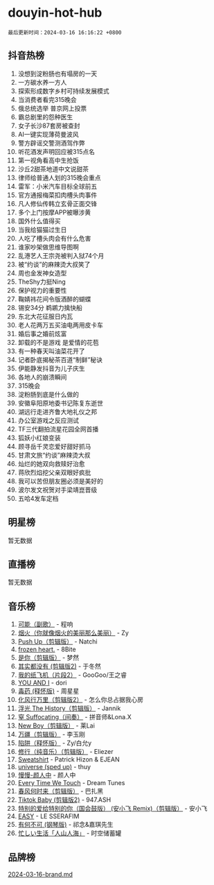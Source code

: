 # douyin-hot-hub

`最后更新时间：2024-03-16 16:16:22 +0800`

## 抖音热榜

1. 没想到淀粉肠也有塌房的一天
1. 一方碳水养一方人
1. 探索形成数字乡村可持续发展模式
1. 当消费者看完315晚会
1. 俄总统选举 普京网上投票
1. 霸总剧里的怨种医生
1. 女子长沙87套房被查封
1. AI一键实现薄荷曼波风
1. 警方辟谣交警测酒驾作弊
1. 听花酒发声明回应被315点名
1. 第一视角看高中生抢饭
1. 沙丘2甜茶地道中文说甜茶
1. 律师给普通人划的315晚会重点
1. 雷军：小米汽车目标全球前五
1. 官方通报梅菜扣肉槽头肉事件
1. 凡人修仙传韩立玄骨正面交锋
1. 多个上门按摩APP被曝涉黄
1. 国外什么值得买
1. 当我给猫猫过生日
1. 人吃了槽头肉会有什么危害
1. 谁家吵架做思维导图啊
1. 乱港艺人王宗尧被判入狱74个月
1. 被“约谈”的麻辣烫大叔笑了
1. 周也金发神女造型
1. TheShy力挺Ning
1. 保护视力的重要性
1. 鞠婧祎花间令版酒醉的蝴蝶
1. 锡安34分 鹈鹕力擒快船
1. 东北大花征服日内瓦
1. 老人花两万五买油电两用皮卡车
1. 婚后事之婚前炫富
1. 卸载的不是游戏 是爱情的花苞
1. 有一种春天叫油菜花开了
1. 记者卧底揭秘茶百道“制鲜”秘诀
1. 伊能静发抖音为儿子庆生
1. 各地人的崩溃瞬间
1. 315晚会
1. 淀粉肠到底是什么做的
1. 安徽阜阳原地委书记陈复东逝世
1. 湖远行走进齐鲁大地礼仪之邦
1. 办公室游戏之反应测试
1. TF三代翻拍流星花园全网首播
1. 狐妖小红娘变装
1. 顾寻岳千灵恋爱好甜好抓马
1. 甘肃文旅“约谈”麻辣烫大叔
1. 灿烂的她双向救赎好治愈
1. 蒋欣烈焰挖父亲双眼好疯批
1. 我可以苦但朋友圈必须是美好的
1. 波尔发文祝贺对手梁靖崑晋级
1. 五哈4发车定档

## 明星榜

暂无数据

## 直播榜

暂无数据

## 音乐榜

1. [可能（副歌）](https://sf5-hl-cdn-tos.douyinstatic.com/obj/tos-cn-ve-2774/cde1731888894259b333569393c2fb51) - 程响
1. [烟火（你就像烟火的美丽那么美丽）](https://sf5-hl-cdn-tos.douyinstatic.com/obj/tos-cn-ve-2774/oAO9ggQMdM8D1dpPfLvFaVQw0xXeWzFweHCR9A) - Zy
1. [Push Up（剪辑版）](https://sf5-hl-cdn-tos.douyinstatic.com/obj/tos-cn-ve-2774/oUZ8lAerCPgMmOQlO6CfhjyIIBRt81GjNgzqt4) - Natchi
1. [frozen heart.](https://sf5-hl-cdn-tos.douyinstatic.com/obj/tos-cn-ve-2774/oIIWJfyjIACZA9zQMtnJ6hQQhFC4vhCupoRBsO) - 8Bite
1. [是你（剪辑版）](https://sf5-hl-cdn-tos.douyinstatic.com/obj/tos-cn-ve-2774/46019dae783c4c969944217fe1cfafc4) - 梦然
1. [其实都没有 (剪辑版2)](https://sf5-hl-cdn-tos.douyinstatic.com/obj/tos-cn-ve-2774/oEBNQenHZtBhxYjGgUDQk0BCHTigQafgFlbQ7k) - 于冬然
1. [我的纸飞机（片段2）](https://sf3-cdn-tos.douyinstatic.com/obj/tos-cn-ve-2774/oM2ZrKcg2CD5AeRB2gkeXOFB1IxAGJdZPazYHf) - GooGoo/王之睿
1. [YOU AND I](https://sf3-cdn-tos.douyinstatic.com/obj/tos-cn-ve-2774/owHneC9pQaAQy2eFQdrfDbsugDhXJYFWBDZzAH) - dori
1. [毒药 (释怀版)](https://sf5-hl-cdn-tos.douyinstatic.com/obj/tos-cn-ve-2774/oYILMEAzspdZBIzy4frJNB8ZHPHWAhiwowd4Ad) - 周星星
1. [化风行万里（剪辑版2）](https://sf5-hl-cdn-tos.douyinstatic.com/obj/tos-cn-ve-2774/oEWQJsIQhzBfrhMgczsZDgNaiFzvgAwMHPtyTB) - 怎么你总占据我心房
1. [浮光 The History（剪辑版）](https://sf5-hl-cdn-tos.douyinstatic.com/obj/tos-cn-ve-2774/oIkABGgUD0nCgDneOBBKSj79UBoAZtQjIi3fbl) - Jannik
1. [窒 Suffocating（间奏）](https://sf5-hl-cdn-tos.douyinstatic.com/obj/tos-cn-ve-2774/oUtBYAhssQz2sxQrNTY6fxtgNBhJ1yMWh7IlWS) - 拼音师&Lona.X
1. [New Boy（剪辑版）](https://sf6-cdn-tos.douyinstatic.com/obj/tos-cn-ve-2774/oAozkaGFcPxBerw7nBQfYf8z6CgCZAblDka2cl) - 莱Lai
1. [万疆（剪辑版）](https://sf5-hl-cdn-tos.douyinstatic.com/obj/tos-cn-ve-2774/ooG7oVgFlDTelKCjCsTTobQvbdtj1BBQXnfZd8) - 李玉刚
1. [陷阱（释怀版）](https://sf6-cdn-tos.douyinstatic.com/obj/tos-cn-ve-2774/oE8C21LeZrzKLDFfQYgMzx4GAIHageG5IzayY7) - Zy/白允y
1. [修行（纯音乐）（剪辑版）](https://sf3-cdn-tos.douyinstatic.com/obj/tos-cn-ve-2774/oconjmgByUNptBMJQHMAjSTCDeDxaSDQxgbeZk) - Eliezer
1. [Sweatshirt](https://sf5-hl-cdn-tos.douyinstatic.com/obj/tos-cn-ve-2774/oIljDAEhoLZWOUjICBfkC4Uzg1QB1BFgNfItyL) - Patrick Hizon & EJEAN
1. [universe (sped up)](https://sf6-cdn-tos.douyinstatic.com/obj/tos-cn-ve-2774/oIQnurQLDCsdYeegkM4CKuVb23MZBXtX6QB8bv) - thuy
1. [慢慢-颜人中](https://sf5-hl-cdn-tos.douyinstatic.com/obj/tos-cn-ve-2774/ocjHNfBXdBxQNC8ZGAeoLMFTUgtBg8bkExunDC) - 颜人中
1. [Every Time We Touch](https://sf6-cdn-tos.douyinstatic.com/obj/tos-cn-ve-2774/ogN6lUKQeBBfEVhIOMikG1CcJjugxk1tztZyhP) - Dream Tunes
1. [春风何时来（剪辑版）](https://sf3-cdn-tos.douyinstatic.com/obj/tos-cn-ve-2774/owVZktEaoxHvc3Qbtf20XZgIDfCsFBLavBTl1M) - 巴扎黑
1. [Tiktok Baby (剪辑版2)](https://sf6-cdn-tos.douyinstatic.com/obj/tos-cn-ve-2774/409234e9be76489d9e51cf47453104f6) - 947.ASH
1. [特别的爱给特别的你（国会鼓版） (安小飞 Remix)（剪辑版）](https://sf5-hl-cdn-tos.douyinstatic.com/obj/tos-cn-ve-2774/5d58984f252449de868a9b52f362d751) - 安小飞
1. [EASY](https://sf5-hl-cdn-tos.douyinstatic.com/obj/tos-cn-ve-2774/o0YWmCNo0QdVFEYlu0FfBBgNSie9S0Q5ZqDltv) - LE SSERAFIM
1. [有何不可 (钢琴版)](https://sf6-cdn-tos.douyinstatic.com/obj/tos-cn-ve-2774/7bee6314dd404650b8923035b853e5ee) - 祁念&嘉琪先生
1. [忙しい生活「人山人海」](https://sf5-hl-cdn-tos.douyinstatic.com/obj/tos-cn-ve-2774/85e45ba5b18b40789757286816d99665) - 时空储蓄罐

## 品牌榜

[2024-03-16-brand.md](2024-03-16-brand.md)
